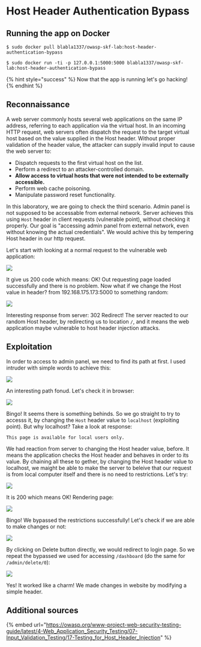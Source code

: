 # Host Header Authentication Bypass

## Running the app on Docker

```
$ sudo docker pull blabla1337/owasp-skf-lab:host-header-authentication-bypass
```

```
$ sudo docker run -ti -p 127.0.0.1:5000:5000 blabla1337/owasp-skf-lab:host-header-authentication-bypass
```

{% hint style="success" %}
Now that the app is running let's go hacking!
{% endhint %}

## Reconnaissance

A web server commonly hosts several web applications on the same IP address, referring to each application via the virtual host. In an incoming HTTP request, web servers often dispatch the request to the target virtual host based on the value supplied in the Host header. Without proper validation of the header value, the attacker can supply invalid input to cause the web server to:

- Dispatch requests to the first virtual host on the list.
- Perform a redirect to an attacker-controlled domain.
- **Allow access to virtual hosts that were not intended to be externally accessible.**
- Perform web cache poisoning.
- Manipulate password reset functionality.

In this laboratory, we are going to check the third scenario. Admin panel is not supposed to be accessable from external network. Server achieves this using `Host` header in client requests (vulnerable point), without checking it properly.
Our goal is "accessing admin panel from external network, even without knowing the actual credentials". We would achive this by tempering Host header in our http request.

Let's start with looking at a normal request to the vulnerable web application:

![](../../.gitbook/assets/host-header-auth-bypass-1.png)

It give us 200 code which means: OK!
Out requesting page loaded successfully and there is no problem. Now what if we change the Host value in header? from 192.168.175.173:5000 to something random:

![](../../.gitbook/assets/host-header-auth-bypass-2.png)

Interesting response from server: 302 Redirect! The server reacted to our random Host header, by redirecting us to location `/`, and it means the web application maybe vulnerable to host header injection attacks.

## Exploitation

In order to access to admin panel, we need to find its path at first. I used intruder with simple words to achieve this:

![](../../.gitbook/assets/host-header-auth-bypass-3.png)

An interesting path fonud. Let's check it in browser:

![](../../.gitbook/assets/host-header-auth-bypass-4.png)

Bingo! It seems there is something behinds. So we go straight to try to accesss it, by changing the `Host` header value to `localhost` (exploiting point). But why localhost?
Take a look at response:

```
This page is available for local users only.
```

We had reaction from server to changing the Host header value, before. It means the application checks the Host header and behaves in order to its value. By chaining all these to gether, by changing the Host header value to localhost, we maight be able to make the server to beleive that our request is from local computer itself and there is no need to restrictions. Let's try:

![](../../.gitbook/assets/host-header-auth-bypass-5.png)

It is 200 which means OK! Rendering page:

![](../../.gitbook/assets/host-header-auth-bypass-6.png)

Bingo! We bypassed the restrictions successfully! Let's check if we are able to make changes or not:

![](../../.gitbook/assets/host-header-auth-bypass-7.png)

By clicking on Delete button directly, we would redirect to login page. So we repeat the bypassed we used for accessing `/dashboard` (do the same for `/admin/delete/0`):

![](../../.gitbook/assets/host-header-auth-bypass-8.png)

Yes! It worked like a charm! We made changes in website by modifying a simple header.

## Additional sources

{% embed url="https://owasp.org/www-project-web-security-testing-guide/latest/4-Web_Application_Security_Testing/07-Input_Validation_Testing/17-Testing_for_Host_Header_Injection" %}
